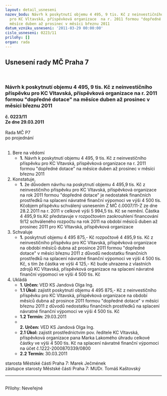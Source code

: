 ```yaml
---
layout: detail_usneseni
nazev_bodu: Návrh k poskytnutí objemu 4 495, 9 tis. Kč z neinvestičního příspěvku
  pro KC Vltavská, příspěvková organizace  na r. 2011 formou "dopředné dotace" na
  měsíce duben až prosinec v měsíci březnu 2011
datum_vzniku_usneseni: '2011-03-29 00:00:00'
cislo_usneseni: 0223/11
prilohy: []
organ: rada
---
```

<div id="ucUsn_pList" class="usn">
	<span><h2>Usnesení rady MČ Praha 7 </h2>
<br></span><div class="standBody">
<span><h3>Návrh k poskytnutí objemu 4 495, 9 tis. Kč z neinvestičního příspěvku pro KC Vltavská, příspěvková organizace  na r. 2011 formou "dopředné dotace" na měsíce duben až prosinec v měsíci březnu 2011</h3></span><div class="center">
		<strong>č. 0223/11</strong><br>
	</div>
<div class="center">
		<strong>Ze dne 29.03.2011</strong><br><br>
	</div>Rada MČ P7<br> po projednání<br><br><ol>
<li>Bere na vědomí<ul><li>
<strong>1.</strong> Návrh k poskytnutí objemu 4 495, 9 tis. Kč z neinvestičního příspěvku pro KC Vltavská, příspěvková organizace  na r. 2011 formou "dopředné dotace" na měsíce duben až prosinec v měsíci březnu 2011</li></ul>
</li>
<li>Konstatuje,<ul><li>
<strong>1.</strong> že důvodem návrhu na poskytnutí objemu 4 495,9 tis. Kč z neinvestičního příspěvku pro KC Vltavská, příspěvková organizace na rok 2011 formou "dopředné dotace" je nedostatek finančních prostředků na splacení  návratné finanční výpomoci ve výši 4 500 tis. Kčobjem příspěvku schválený usnesením Z MČ č.0007/11-Z ze dne 28.2.2011 na     r. 2011 v celkové výši 5 994,5 tis. Kč se nemění. Částka 4 495,9  tis.Kč představuje  v rozpočtovém zaokrouhlení financování 9/12 schváleného rozpočtu na rok 2011 na období měsíců duben až prosinec 2011 pro KC Vltavská, příspěvková organizace</li></ul>
</li>
<li>Schvaluje<ul><li>
<strong>1.</strong> poskytnutí objemu 4 495 875,-  Kč rozpočtově  4 495,9 tis. Kč z neinvestičního příspěvku pro KC Vltavská, příspěvková organizace na období měsíců dubna až prosince 2011 formou "dopředné dotace" v měsíci březnu 2011  z důvodů nedostatku finančních prostředků na splacení  návratné finanční výpomoci ve výši 4 500 tis. Kč, s tím že částka ve výši 4 125,- Kč bude uhrazena z vlastních zdrojů KC Vltavská, příspěvková organizace na splacení  návratné finanční výpomoci ve výši  4 500 tis. Kč </li></ul>
</li>
<li>Ukládá<ul>
<li>
<strong>1. Určen: </strong>VED KS Jandová Olga Ing.</li>
<li>
<strong>1.1 Úkol: </strong>zajistit poskytnutí objemu  4 495 875,- Kč z neinvestičního příspěvku pro KC Vltavská, příspěvková organizace na období měsíců dubna až prosince 2011 formou "dopředné dotace" v měsíci březnu 2011  z důvodů nedostatku finančních prostředků na splacení  návratné finanční výpomoci ve výši        4 500 tis. Kč</li>
<li>
<strong>1.2 Termín: </strong>29.03.2011</li>
<li>
<strong><br>2. Určen: </strong>VED KS Jandová Olga Ing.</li>
<li>
<strong>2.1 Úkol: </strong>zajistit prostřednictvím pov. ředitele KC Vltavská, příspěvková organizace pana Marka Lakomého úhradu celkové částky ve výši 4 500 tis. Kč  na splacení  návratné finanční výpomoci  na účet č.1222-2000870339/0800</li>
<li>
<strong>2.2 Termín: </strong>30.03.2011</li>
</ul>
</li>
</ol>starosta Městské části Praha 7: Marek Ječmének<br>zástupce starosty Městské části Praha 7: MUDr. Tomáš Kaštovský <hr>
<br>Přílohy: Neveřejné</div>
</div>